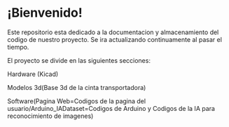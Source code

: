 # ¡Bienvenido!

Este repositorio esta dedicado a la documentacion y almacenamiento del codigo de nuestro proyecto.
Se ira actualizando continuamente al pasar el tiempo. 

El proyecto se divide en las siguientes secciones:

Hardware (Kicad)

Modelos 3d(Base 3d de la cinta transportadora)

Software(Pagina Web=Codigos de la pagina del usuario/Arduino_IADataset=Codigos de Arduino y Codigos de la IA para reconocimiento de imagenes)
